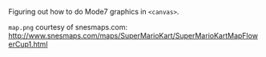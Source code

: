 Figuring out how to do Mode7 graphics in `<canvas>`.

`map.png` courtesy of snesmaps.com: http://www.snesmaps.com/maps/SuperMarioKart/SuperMarioKartMapFlowerCup1.html
